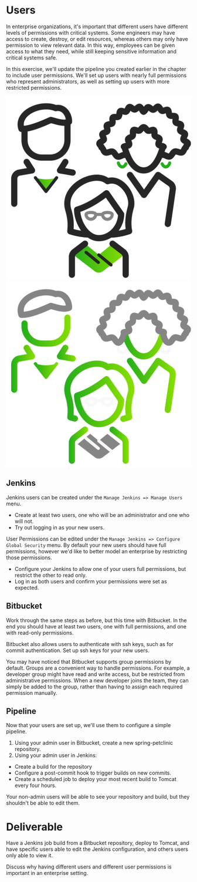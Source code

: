 # Users

In enterprise organizations, it's important that different users have different
levels of permissions with critical systems. Some engineers may have access to
create, destroy, or edit resources, whereas others may only have permission to
view relevant data. In this way, employees can be given access to what they
need, while still keeping sensitive information and critical systems safe.

In this exercise, we'll update the pipeline you created earlier in the chapter
to include user permissions. We'll set up users with nearly full permissions
who represent administrators, as well as setting up users with more restricted
permissions.

![](img5/team_light.svg ':size=150x150 :class=light-mode-icon')
![](img5/team_dark.svg ':size=150x150 :class=dark-mode-icon')

## Jenkins

Jenkins users can be created under the `Manage Jenkins => Manage Users` menu.

- Create at least two users, one who will be an administrator and one who will
not.
- Try out logging in as your new users.

User Permissions can be edited under the
`Manage Jenkins => Configure Global Security` menu. By default your new users
should have full permissions, however we'd like to better model an enterprise
by restricting those permissions.

- Configure your Jenkins to allow one of your users full
permissions, but restrict the other to read only.
- Log in as both users and confirm your permissions were set as expected.

## Bitbucket

Work through the same steps as before, but this time with Bitbucket. In the end
you should have at least two users, one with full permissions, and one with
read-only permissions.

Bitbucket also allows users to authenticate with ssh keys, such as for commit
authentication. Set up ssh keys for your new users.

You may have noticed that Bitbucket supports group permissions by default.
Groups are a convenient way to handle permissions. For example, a
developer group might have read and write access, but be restricted from
administrative permissions. When a new developer joins the team,
they can simply be added to the group, rather than having to assign each
required permission manually.

## Pipeline

Now that your users are set up, we'll use them to configure a simple pipeline.

1. Using your admin user in Bitbucket, create a new spring-petclinic
repository.
2. Using your admin user in Jenkins:
  - Create a build for the repository
  - Configure a post-commit hook to trigger builds on new commits.
  - Create a scheduled job to deploy your most recent build to Tomcat every
four hours.

Your non-admin users will be able to see your repository and build, but they
shouldn't be able to edit them.

# Deliverable

Have a Jenkins job build from a Bitbucket repository, deploy to Tomcat, and have specific users able to edit the Jenkins configuration, and others users only able to view it.

Discuss why having different users and different user permissions is important
in an enterprise setting.
